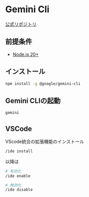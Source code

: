 # Gemini Cli

[公式リポジトリ](https://github.com/google-gemini/gemini-cli)

## 前提条件

- [Node.js 20+](https://github.com/room202/react?tab=readme-ov-file#volta-%E3%82%92%E3%82%A4%E3%83%B3%E3%82%B9%E3%83%88%E3%83%BC%E3%83%AB)

## インストール

```bash
npm install -g @google/gemini-cli
```

## Gemini CLIの起動

```bash
gemini
```
## VSCode

VScode統合の拡張機能のインストール

```bash
/ide install
```

以降は

```bash
# 有効化
/ide enable

# 無効化
/ide disable
```
